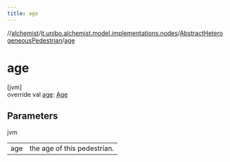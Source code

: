 ```yaml
---
title: age
---
```

//[alchemist](../../../index.html)/[it.unibo.alchemist.model.implementations.nodes](../index.html)/[AbstractHeterogeneousPedestrian](index.html)/[age](age.html)



# age



[jvm]\
override val [age](age.html): [Age](../../it.unibo.alchemist.model.cognitiveagents.impact.individual/-age/index.html)



## Parameters


jvm

| | |
|---|---|
| age | the age of this pedestrian. |




